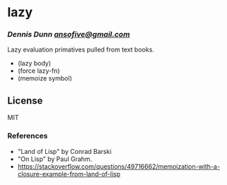 # lazy
### _Dennis Dunn <ansofive@gmail.com>_

Lazy evaluation primatives pulled from text books.

- (lazy body)
- (force lazy-fn)
- (memoize symbol)

## License

MIT

### References

- "Land of Lisp" by Conrad Barski
- "On Lisp" by Paul Grahm.
- https://stackoverflow.com/questions/49716662/memoization-with-a-closure-example-from-land-of-lisp